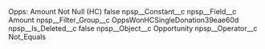 <?xml version="1.0" encoding="UTF-8"?>
<CustomMetadata xmlns="http://soap.sforce.com/2006/04/metadata" xmlns:xsi="http://www.w3.org/2001/XMLSchema-instance" xmlns:xsd="http://www.w3.org/2001/XMLSchema">
    <label>Opps: Amount Not Null (HC)</label>
    <protected>false</protected>
    <values>
        <field>npsp__Constant__c</field>
        <value xsi:nil="true"/>
    </values>
    <values>
        <field>npsp__Field__c</field>
        <value xsi:type="xsd:string">Amount</value>
    </values>
    <values>
        <field>npsp__Filter_Group__c</field>
        <value xsi:type="xsd:string">OppsWonHCSingleDonation39eae60d</value>
    </values>
    <values>
        <field>npsp__Is_Deleted__c</field>
        <value xsi:type="xsd:boolean">false</value>
    </values>
    <values>
        <field>npsp__Object__c</field>
        <value xsi:type="xsd:string">Opportunity</value>
    </values>
    <values>
        <field>npsp__Operator__c</field>
        <value xsi:type="xsd:string">Not_Equals</value>
    </values>
</CustomMetadata>
